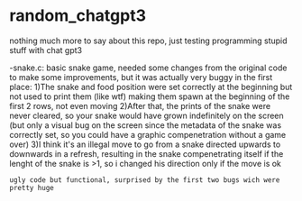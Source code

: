 # random_chatgpt3

nothing much more to say about this repo, just testing programming stupid stuff with chat gpt3 

-snake.c: basic snake game, needed some changes from the original code to make some improvements,
    but it was actually very buggy in the first place: 
    1)The snake and food position were set correctly at the beginning but not used to print them (like wtf) making them spawn at the beginning of the first 2 rows, 
    not even moving
    2)After that, the prints of the snake were never cleared, so your snake would have grown indefinitely on the screen (but only a visual bug on the screen since the       metadata of the snake was correctly set, so you could have a graphic compenetration without a game over)
    3)I think it's an illegal move to go from a snake directed upwards to downwards in a refresh, resulting in the snake compenetrating itself if the lenght of the snake     is >1, so i changed his direction only if the move is ok
    
    ugly code but functional, surprised by the first two bugs wich were pretty huge
